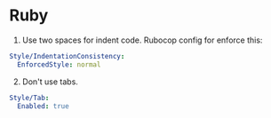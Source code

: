 # Ruby

1. Use two spaces for indent code. Rubocop config for enforce this:
```yaml
Style/IndentationConsistency:
  EnforcedStyle: normal
```
2. Don't use tabs.
```yaml
Style/Tab:
  Enabled: true
```
